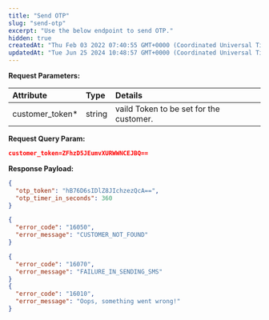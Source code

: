 ```yaml
---
title: "Send OTP"
slug: "send-otp"
excerpt: "Use the below endpoint to send OTP."
hidden: true
createdAt: "Thu Feb 03 2022 07:40:55 GMT+0000 (Coordinated Universal Time)"
updatedAt: "Tue Jun 25 2024 10:48:57 GMT+0000 (Coordinated Universal Time)"
---
```

**Request Parameters:** 

| Attribute        | Type   | Details                                 |
| :--------------- | :----- | :-------------------------------------- |
| customer_token\* | string | vaild Token to be set for the customer. |

**Request Query Param:** 

```json JSON
customer_token=ZFhzD5JEumvXURWWNCEJBQ==
```

**Response Payload:** 

```json 200 Success
{
  "otp_token": "hB76D6sIDlZ8JIchzezQcA==",
  "otp_timer_in_seconds": 360
}
```
```json 400 Bad Request
{
  "error_code": "16050",
  "error_message": "CUSTOMER_NOT_FOUND"
}
```
```json 500 Internal Server Error
{
  "error_code": "16070",
  "error_message": "FAILURE_IN_SENDING_SMS"
}
{
  "error_code": "16010",
  "error_message": "Oops, something went wrong!"
}
```
